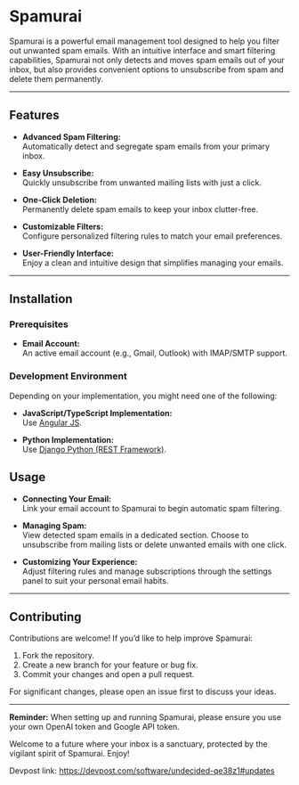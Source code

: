 # Spamurai

Spamurai is a powerful email management tool designed to help you filter out unwanted spam emails. With an intuitive interface and smart filtering capabilities, Spamurai not only detects and moves spam emails out of your inbox, but also provides convenient options to unsubscribe from spam and delete them permanently.

---

## Features

- **Advanced Spam Filtering:**  
  Automatically detect and segregate spam emails from your primary inbox.

- **Easy Unsubscribe:**  
  Quickly unsubscribe from unwanted mailing lists with just a click.

- **One-Click Deletion:**  
  Permanently delete spam emails to keep your inbox clutter-free.

- **Customizable Filters:**  
  Configure personalized filtering rules to match your email preferences.

- **User-Friendly Interface:**  
  Enjoy a clean and intuitive design that simplifies managing your emails.

---

## Installation

### Prerequisites

- **Email Account:**  
  An active email account (e.g., Gmail, Outlook) with IMAP/SMTP support.

### Development Environment

Depending on your implementation, you might need one of the following:

- **JavaScript/TypeScript Implementation:**  
  Use [Angular JS](https://nodejs.org/).

- **Python Implementation:**  
  Use [Django Python (REST Framework)](https://www.python.org/).

## Usage

- **Connecting Your Email:**  
  Link your email account to Spamurai to begin automatic spam filtering.

- **Managing Spam:**  
  View detected spam emails in a dedicated section. Choose to unsubscribe from mailing lists or delete unwanted emails with one click.

- **Customizing Your Experience:**  
  Adjust filtering rules and manage subscriptions through the settings panel to suit your personal email habits.

---

## Contributing

Contributions are welcome! If you’d like to help improve Spamurai:

1. Fork the repository.
2. Create a new branch for your feature or bug fix.
3. Commit your changes and open a pull request.

For significant changes, please open an issue first to discuss your ideas.

---


**Reminder:** When setting up and running Spamurai, please ensure you use your own OpenAI token and Google API token.

Welcome to a future where your inbox is a sanctuary, protected by the vigilant spirit of Spamurai. Enjoy!

Devpost link:
https://devpost.com/software/undecided-qe38z1#updates
